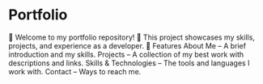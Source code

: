 # Portfolio
🌟  Welcome to my portfolio repository! 🚀  This project showcases my skills, projects, and experience as a developer.   📌 Features About Me – A brief introduction and my skills. Projects – A collection of my best work with descriptions and links. Skills &amp; Technologies – The tools and languages I work with. Contact – Ways to reach me.
